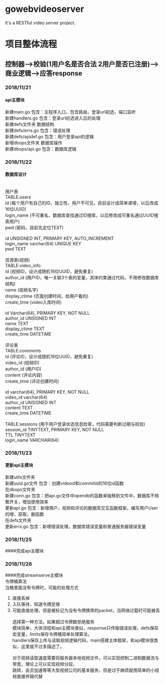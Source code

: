 ﻿# gowebvideoserver

it's a RESTful video server project.<br>

# 项目整体流程

## 控制器-->校验(1用户名是否合法 2用户是否已注册)-->商业逻辑-->应答response

### 2018/11/21 <br>
#### api主模块
新建main.go     包含：主程序入口，包含路由，登录url初选，端口监听<br>
新建handlers.go 包含：登录url初选进入后的处理<br>
新建defs文件夹   数据结构<br>
新建defs/errs.go 包含：错误处理<br> 
新建defs/apidef.go 包含：用户登录api的逻辑<br>
新增dbops文件夹  数据库操作<br>
新建dbops/api.go  包含：数据库逻辑<br>


### 2018/11/22 <br>
#### 数据库设计<br><br>
用户表<br>
TABLE:users<br>
id         (每个用户有自己的ID，独立性，用户不可见，目前设计成简单递增，以后改成16位UUID)<br>
login_name (不可重名，数据库查找通过ID搜索，以后修改成可重名通过UUID搜索用户)<br>
pwd        (密码，目前先定位TEXT)<br>
<br>
id UNSIGNED INT, PRIMARY KEY, AUTO_INCREMENT<br>
login_name varchar(64) UNIQUE KEY<br>
pwd TEXT<br>
<br>
资源表(视频)<br>
TABLE:video_info<br>
id            (视频ID，设计成随机16位UUID，避免重复)<br>
author_id     (用户ID，唯一关联3个表的变量，具体约束通过代码，不用修改数据库结构)<br>
name	      (视频名字)<br>
display_ctime (页面创建时间，给用户看的)<br>
create_time   (video入库时间)<br>
<br>
id Varchar(64), PRIMARY KEY, NOT NULL<br>
author_id UNSIGNED INT<br>
name TEXT<br>
display_ctime TEXT<br>
create_time DATETIME<br>
<br>
评论表<br>
TABLE:comments<br>
id		(评论ID，设计成随机16位UUID，避免重复)<br>
video_id	(视频ID)<br>
author_id	(用户ID)<br>
content		(评论内容)<br>
create_time     (评论创建时间)<br>
<br>
id varchar(64), PRIMARY KEY, NOT NULL<br>
video_id varchar(64)<br>
author_id UNSIGNED INT<br>
content TEXT<br>
create_time DATETIME<br>
<br>
TABLE:sessions  (用于用户登录状态信息检索，代码需要判断过期与校验)<br>
session_id TINYTEXT, PRIMARY KEY, NOT NULL<br>
TTL TINYTEXT<br>
login_name VARCHAR(64)<br>

### 2018/11/23 <br>
#### 更新api主模块
新建utils文件夹<br>
新建uuid.go文件 包含：创建videoid和commitid的16位id函数<br>
在dbops文件夹<br>
新建conn.go 包含：把api.go文件中opendb的函数单独移到文件中，数据库不频繁开关，增加使用效率<br>
更新api.go 包含：新增用户，视频和评论的数据库交互函数框架，编写用户User的增，获取，删函数<br>
在defs文件夹<br>
更新errs.go 包含：新增错误处理，数据库错误变量和普通服务器错误变量<br>

### 2018/11/25 <br>
####完成api主模块

### 2018/11/26 <br>
####完成streamserve主模块<br>
令牌桶算法<br>
当桶里面没有令牌时，可能的处理方式<br>
1. 直接丢掉<br>
2. 入队等待，知道令牌足够<br>
3. 可能直接处理，但是被标记为没有令牌携带的packet，当网络过载时可能被丢<br><br>
选择第一种方法，如果超过令牌数拒绝服务<br>
模块简单，大体流程和api主模块类似，response只传输错误处理，defs保存宏变量，limits保存令牌桶简单处理算法，<br>
handlers保存上传与读取视频逻辑代码，main搭建主体框架，和api模块很类似，这里就不过多描述了。<br><br>
对于视频读取速度需要将服务器本地视频文件，可以实现控制二进制数据流与带宽，理论上可以实现视频分段，<br>
跳转，会员加速等等大型视频公司的基本服务，但是过于麻烦就用简单的小视频直接传输代替<br>





